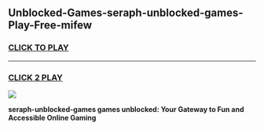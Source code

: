 
## Unblocked-Games-seraph-unblocked-games-Play-Free-mifew
<h3>
<a href="https://premium76.site?title=seraph-unblocked-games&ref=19M">CLICK TO PLAY</a></h3>
<hr>

<h3>
<a href="https://premium76.site?title=seraph-unblocked-games&ref=19M">CLICK 2 PLAY</a>
  
</h3>

<a href="https://premium76.site?title=seraph-unblocked-games&ref=19M"><img src="https://clearcache.store/games.png"></a>


**seraph-unblocked-games games unblocked: Your Gateway to Fun and Accessible Online Gaming**
